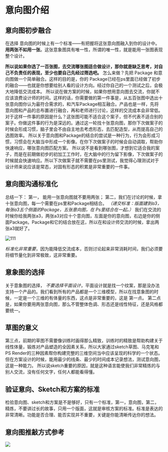# 意向图介绍

## 意向图初步融合


在选择 意向图的时候上有一个标准——有把握将这张意向图融入到你的设计中。**用两张不如用一张**。这张意象图具有唯一性，所谓的唯一性，就是能用一张图表现整个设计。

**所以说如果你选了一百张图，去交流哪张图适合做设计，那你就是缺乏思考，对自己不负责任的表现，至少也要自己先经过筛选吧。**
怎么来做？先把 Package 和意向图做一个简单融合。这样的目的是，你的 Package已经在ps里面已经做了初步的融合——也就是你想要给别人看的设计方向。经过你自己的一个测试之后，会极大地降低交流成本。
所以说在做方案的时候，如果你想用意向图去交流，你就不应该浪费设计师的时间。这样的话，你需要做的第一件事是，从五百张图中选出十张意向图你认为最符合需求的，和汽车Package相互融合。产品也是一样，先将意向图和产品的总布置进行融合，再和老师进行讨论，这样的交流成本会非常低。
对于这样一件事的原因是什么？这张图可能不适合这个案子，但不代表不适合别的案子。你做这件事的行为是深远的。通过这一轮找十张意向图，那你下次做案子的时候会形成习惯，脑子里会不由自主地去考虑形态，去匹配造型，从而提高自己的选图效率。
所以关于意向图和Package的结合的尝试是一种行为，行为会形成习惯，习惯会在大脑当中形成一个影像。在你下次做案子的时候会自动调取，帮助你快速响应，哪张意向图匹配方案。
所以说不是看到哪张图，才想到它适合我的案子，而是在前期做初步的初加工工作时，在大脑中的行为留下影像，下次做案子的时候就会快速响应。所以下次做案子就不需要在ps里测试，我觉得心理测试对于设计师来说应该是常态，对固有形态的积累是非常重要的一件事。
## 意向图沟通标准化
总结一下：
第一， 能用一张意向图就不要用两张；
第二，我们在讨论的时候，拿十张意向图，每一个需要在ps里和Package相结合。 *（递交标准：版面建到a3，每张a3五个侧面的Package，五张意向图，在 Ps里结合在一起。）*
我们在交流的时候你给我两张a3，两张a3对应十个意向图，左面是你的意向图，右边是你的侧面Package。Package和它的结合放在这，所以在和设计师交流的时候，拿出两张a3就好了。

![111](http://ox55f9bg6.bkt.clouddn.com/2017-10-03-191730.jpg)

 *标准化非常重要*，因为能降低交流成本，否则讨论起来非常消耗时间，我们必须要将细节量化到非常极致，这非常重要。
## 意象图的选择
关于意象图的选择， *不要选择平面设计*，平面设计就是找一个纹案，那是没办法支持一个产品的。我们看到所有的产品都是一个三维模型，所以在找意象图的时候，一定是一个三维的有体量的东西，这点是非常重要的，这是
第一点。
第二点是，如果你要用两张意向图，那么不管整体色调、形态还是线性特征，还是风格都要统一。
## 草图的意义
第三点，前期的草图不需要像训练时画得那么精致，训练时的精致是帮助构建关于线性体量，锻炼对产品塑造的全因素关系，所以大家通过sketch草图、马克笔和PS Render的三种因素帮你构建完整的三维空间当中应该呈现的科学的一个状态。
但在方案设计的时候，能用最少的线条、最少的时间成本记录想法，测试意向图，这是一种能力。
所以说sketch重要的原因，就是这种语言能使我们非常精炼的与别人交流，没有任何文字，任何人都能看得懂。
## 验证意向、Sketch和方案的标准
检验意向图、sketch和方案是不是够好，只有一个标准，第一，意向图，第二，精炼，不要讲过长的故事，只用一个版面，这就是审核方案的标准。标准是表达的非常清晰。功能是否合理、能否实现并不重要，关键是你能清晰传达你的想法。

## 意向图推敲方式参考

![](http://ox55f9bg6.bkt.clouddn.com/2017-12-06-022642.png)

